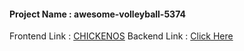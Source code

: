 #### Project Name : awesome-volleyball-5374
Frontend Link : [CHICKENOS](https://project-chickenos-chikfill-nxm101-275.netlify.app/)
Backend Link : [Click Here](https://vast-gold-chinchilla-gown.cyclic.app)
